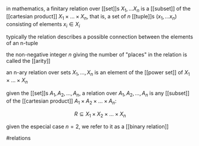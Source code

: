 in mathematics, a finitary relation over [[set]]s $X_1,\ldots X_n$ is a [[subset]] of the [[cartesian product]] $X_1\times \ldots \times X_n$, that is, a set of $n$ [[tuple]]s $(x_1,\ldots x_n)$ consisting of elements $x_i\in X_i$

typically the relation describes a possible connection between the elements of an n-tuple

the non-negative integer $n$ giving the number of "places" in the relation is called the [[arity]] 

an n-ary relation over sets $X_1,\ldots ,X_n$ is an element of the [[power set]] of $X_1\times \ldots \times X_n$

given the [[set]]s $A_1,A_2,\ldots , A_n$, a relation over  $A_1,A_2,\ldots , A_n$ is any [[subset]] of the [[cartesian product]] $A_1\times A_2\times\ldots \times A_n$:

$$R\subseteq X_1\times X_2\times\ldots \times X_n$$

given the especial case $n=2$, we refer to it as a [[binary relation]]

#relations